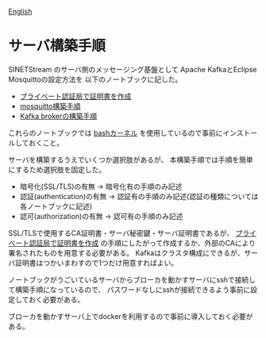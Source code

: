 <!--
Copyright (C) 2020 National Institute of Informatics

Licensed to the Apache Software Foundation (ASF) under one
or more contributor license agreements.  See the NOTICE file
distributed with this work for additional information
regarding copyright ownership.  The ASF licenses this file
to you under the Apache License, Version 2.0 (the
"License"); you may not use this file except in compliance
with the License.  You may obtain a copy of the License at

  http://www.apache.org/licenses/LICENSE-2.0

Unless required by applicable law or agreed to in writing,
software distributed under the License is distributed on an
"AS IS" BASIS, WITHOUT WARRANTIES OR CONDITIONS OF ANY
KIND, either express or implied.  See the License for the
specific language governing permissions and limitations
under the License.
-->

[English](https://translate.google.com/translate?hl=en&sl=ja&tl=en&u=https://nii-gakunin-cloud.github.io/sinetstream/server/brokers/サーバ構築手順.html "google translate")

# サーバ構築手順

SINETStream のサーバ側のメッセージング基盤として
Apache KafkaとEclipse Mosquittoの設定方法を
以下のノートブックに記した。

* [プライベート認証局で証明書を作成](プライベート認証局で証明書を作成.md)
* [mosquitto構築手順](mosquitto構築手順.md)
* [Kafka brokerの構築手順](Kafka%20brokerの構築手順.md)

これらのノートブックでは
[bashカーネル](https://github.com/takluyver/bash_kernel)
を使用しているので事前にインストールしておくこと。

サーバを構築するうえでいくつか選択肢があるが、
本構築手順では手順を簡単にするため選択肢を固定した。

* 暗号化(SSL/TLS)の有無 → 暗号化有の手順のみ記述
* 認証(authentication)の有無 → 認証有の手順のみ記述(認証の種類については各ノートブックに記述)
* 認可(authorization)の有無 → 認可有の手順のみ記述

SSL/TLSで使用するCA証明書・サーバ秘密鍵・サーバ証明書であるが、
[プライベート認証局で証明書を作成](プライベート認証局で証明書を作成.md)
の手順にしたがって作成するか、外部のCAにより署名されたものを用意する必要がある。
Kafkaはクラスタ構成にできるが、サーバ証明書はつかいまわすので1つだけ用意すればよい。

ノートブックがうごいているサーバからブローカを動かすサーバにsshで接続して構築手順になっているので、
パスワードなしにsshが接続できるよう事前に設定しておく必要がある。

ブローカを動かすサーバ上でdockerを利用するので事前に導入しておく必要がある。

